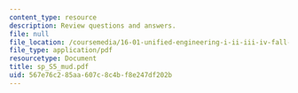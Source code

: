 ```yaml
---
content_type: resource
description: Review questions and answers.
file: null
file_location: /coursemedia/16-01-unified-engineering-i-ii-iii-iv-fall-2005-spring-2006/567e76c285aa607c8c4bf8e247df202b_sp_S5_mud.pdf
file_type: application/pdf
resourcetype: Document
title: sp_S5_mud.pdf
uid: 567e76c2-85aa-607c-8c4b-f8e247df202b
---
```

